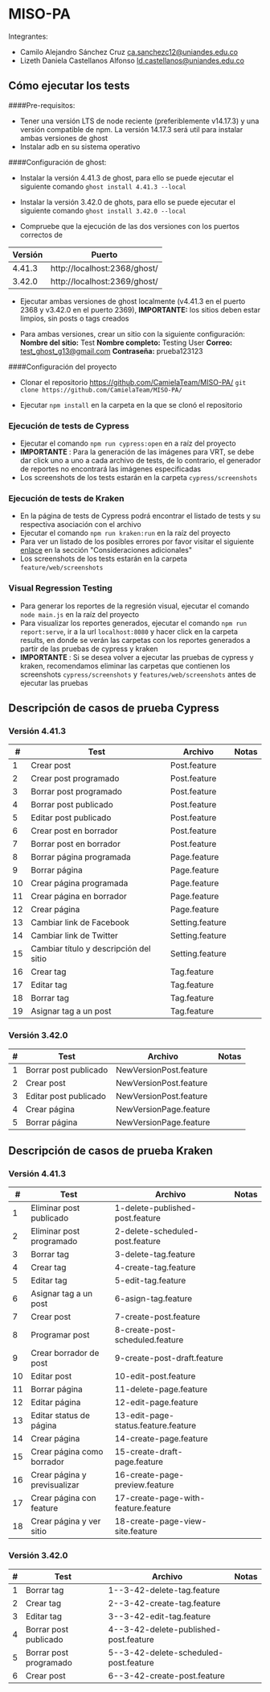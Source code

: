 # MISO-PA

Integrantes:
* Camilo Alejandro Sánchez Cruz ca.sanchezc12@uniandes.edu.co
* Lizeth Daniela Castellanos Alfonso ld.castellanos@uniandes.edu.co

## Cómo ejecutar los tests

####Pre-requisitos:
* Tener una versión LTS de node reciente (preferiblemente v14.17.3) y una versión compatible de npm. La versión 14.17.3 será util para instalar ambas versiones de ghost
* Instalar adb en su sistema operativo

####Configuración de ghost:
* Instalar la versión 4.41.3 de ghost, para ello se puede ejecutar el siguiente comando
`ghost install 4.41.3 --local`

* Instalar la versión 3.42.0 de ghots, para ello se puede ejecutar el siguiente comando
  `ghost install 3.42.0 --local`
* Compruebe que la ejecución de las dos versiones con los puertos correctos de

| Versión | Puerto |
|---|---|
| 4.41.3  | http://localhost:2368/ghost/  | 
| 3.42.0  | http://localhost:2369/ghost/  |

* Ejecutar ambas versiones de ghost localmente (v4.41.3 en el puerto 2368 y v3.42.0 en el puerto 2369), **IMPORTANTE:** los sitios deben estar limpios, sin posts o tags creados

* Para ambas versiones, crear un sitio con la siguiente configuración: 
  **Nombre del sitio:** Test
  **Nombre completo:** Testing User
  **Correo:** test_ghost_g13@gmail.com
  **Contraseña:** prueba123123


####Configuración del proyecto
  
* Clonar el repositorio https://github.com/CamielaTeam/MISO-PA/
`git clone https://github.com/CamielaTeam/MISO-PA/`

* Ejecutar `npm install` en la carpeta en la que se clonó el repositorio


### Ejecución de tests de Cypress
* Ejecutar el comando `npm run cypress:open` en a raíz del proyecto
* **IMPORTANTE** : Para la generación de las imágenes para VRT, se debe dar click uno a uno a cada archivo de tests, de lo contrario, el generador de reportes no encontrará las imágenes especificadas
* Los screenshots de los tests estarán en la carpeta `cypress/screenshots`

###  Ejecución de tests de Kraken
* En la página de tests de Cypress podrá encontrar el listado de tests y su respectiva asociación con el archivo
* Ejecutar el comando `npm run kraken:run` en la raíz del proyecto
* Para ver un listado de los posibles errores por favor visitar el siguiente [enlace](https://thesoftwaredesignlab.github.io/AutTesingCodelabs/w5/krakenWeb/index.html) en la sección "Consideraciones adicionales"
* Los screenshots de los tests estarán en la carpeta `feature/web/screenshots`

### Visual Regression Testing
* Para generar los reportes de la regresión visual, ejecutar el comando `node main.js` en la raíz del proyecto
* Para visualizar los reportes generados, ejecutar el comando `npm run report:serve`, ir a la url `localhost:8080` y hacer click en la carpeta results, en donde se verán las carpetas con los reportes generados a partir de las pruebas de cypress y kraken
* **IMPORTANTE** : Si se desea volver a ejecutar las pruebas de cypress y kraken, recomendamos eliminar las carpetas que contienen los screenshots `cypress/screenshots` y `features/web/screenshots` antes de ejecutar las pruebas

## Descripción de casos de prueba Cypress

### Versión 4.41.3

| # | Test | Archivo | Notas |
|---|---|---|---|
| 1 | Crear post  | Post.feature | |
| 2 | Crear post programado | Post.feature | |
| 3 | Borrar post programado | Post.feature | |
| 4 | Borrar post publicado | Post.feature | |
| 5 | Editar post publicado | Post.feature | |
| 6 | Crear post en borrador | Post.feature | |
| 7 | Borrar post en borrador | Post.feature | |
| 8 | Borrar página programada | Page.feature | |
| 9 | Borrar página | Page.feature | |
| 10 | Crear página programada | Page.feature | |
| 11 | Crear página en borrador | Page.feature | |
| 12 | Crear página | Page.feature | |
| 13 | Cambiar link de Facebook | Setting.feature | |
| 14 | Cambiar link de Twitter | Setting.feature | |
| 15 | Cambiar título y descripción del sitio | Setting.feature | |
| 16 | Crear tag | Tag.feature | |
| 17 | Editar tag | Tag.feature | |
| 18 | Borrar tag | Tag.feature | |
| 19 | Asignar tag a un post | Tag.feature | |

### Versión 3.42.0

| # | Test | Archivo | Notas |
|---|---|---|---|
| 1 | Borrar post publicado | NewVersionPost.feature | |
| 2 | Crear post | NewVersionPost.feature | |
| 3 | Editar post publicado | NewVersionPost.feature | |
| 4 | Crear página | NewVersionPage.feature | |
| 5 | Borrar página | NewVersionPage.feature | |


## Descripción de casos de prueba Kraken

### Versión 4.41.3

| # | Test | Archivo | Notas |
|---|---|---|---|
| 1 | Eliminar post publicado  | 1-delete-published-post.feature | |
| 2 | Eliminar post programado | 2-delete-scheduled-post.feature | |
| 3 | Borrar tag | 3-delete-tag.feature | |
| 4 | Crear tag | 4-create-tag.feature | |
| 5 | Editar tag | 5-edit-tag.feature | |
| 6 | Asignar tag a un post | 6-asign-tag.feature | |
| 7 | Crear post | 7-create-post.feature | |
| 8 | Programar post | 8-create-post-scheduled.feature | |
| 9 | Crear borrador de post | 9-create-post-draft.feature | |
| 10 | Editar post | 10-edit-post.feature | |
| 11 | Borrar página | 11-delete-page.feature | |
| 12 | Editar página | 12-edit-page.feature | |
| 13 | Editar status de página | 13-edit-page-status.feature.feature | |
| 14 | Crear página | 14-create-page.feature | |
| 15 | Crear página como borrador | 15-create-draft-page.feature | |
| 16 | Crear página y previsualizar | 16-create-page-preview.feature | |
| 17 | Crear página con feature | 17-create-page-with-feature.feature | |
| 18 | Crear página y ver sitio | 18-create-page-view-site.feature | |

### Versión 3.42.0

| # | Test | Archivo | Notas |
|---|---|---|---|
| 1 | Borrar tag | 1--3-42-delete-tag.feature | |
| 2 | Crear tag| 2--3-42-create-tag.feature | |
| 3 | Editar tag | 3--3-42-edit-tag.feature | |
| 4 | Borrar post publicado | 4--3-42-delete-published-post.feature | |
| 5 | Borrar post programado | 5--3-42-delete-scheduled-post.feature | |
| 6 | Crear post | 6--3-42-create-post.feature | |

